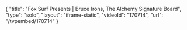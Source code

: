 {
    "title": "Fox Surf Presents | Bruce Irons, The Alchemy Signature Board",
    "type": "solo",
    "layout": "iframe-static",
    "videoId": "170714",
    "url": "\/tvpembed\/170714"
}